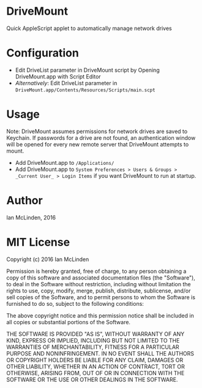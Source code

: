 # DriveMount
Quick AppleScript applet to automatically manage network drives

# Configuration
- Edit DriveList parameter in DriveMount script by Opening DriveMount.app with Script Editor
- _Alternatively_: Edit DriveList parameter in `DriveMount.app/Contents/Resources/Scripts/main.scpt`

# Usage
Note: DriveMount assumes permissions for network drives are saved to Keychain. If passwords for a drive are not found, an authentication window will be opened for every new remote server that DriveMount attempts to mount.

- Add DriveMount.app to `/Applications/`
- Add DriveMount.app to `System Preferences > Users & Groups > _Current User_ > Login Items` if you want DriveMount to run at startup.

# Author
Ian McLinden, 2016

# MIT License

Copyright (c) 2016 Ian McLinden

Permission is hereby granted, free of charge, to any person obtaining a copy
of this software and associated documentation files (the "Software"), to deal
in the Software without restriction, including without limitation the rights
to use, copy, modify, merge, publish, distribute, sublicense, and/or sell
copies of the Software, and to permit persons to whom the Software is
furnished to do so, subject to the following conditions:

The above copyright notice and this permission notice shall be included in all
copies or substantial portions of the Software.

THE SOFTWARE IS PROVIDED "AS IS", WITHOUT WARRANTY OF ANY KIND, EXPRESS OR
IMPLIED, INCLUDING BUT NOT LIMITED TO THE WARRANTIES OF MERCHANTABILITY,
FITNESS FOR A PARTICULAR PURPOSE AND NONINFRINGEMENT. IN NO EVENT SHALL THE
AUTHORS OR COPYRIGHT HOLDERS BE LIABLE FOR ANY CLAIM, DAMAGES OR OTHER
LIABILITY, WHETHER IN AN ACTION OF CONTRACT, TORT OR OTHERWISE, ARISING FROM,
OUT OF OR IN CONNECTION WITH THE SOFTWARE OR THE USE OR OTHER DEALINGS IN THE
SOFTWARE.
